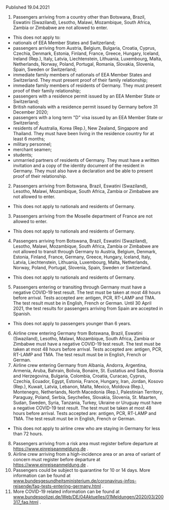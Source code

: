 Published 19.04.2021
1. Passengers arriving from a country other than Botswana, Brazil, Eswatini (Swaziland), Lesotho, Malawi, Mozambique, South Africa, Zambia or Zimbabwe are not allowed to enter.
- This does not apply to:
- nationals of EEA Member States and Switzerland;
- passengers arriving from Austria, Belgium, Bulgaria, Croatia, Cyprus, Czechia, Denmark, Estonia, Finland, France, Greece, Hungary, Iceland, Ireland (Rep.), Italy, Latvia, Liechtenstein, Lithuania, Luxembourg, Malta, Netherlands, Norway, Poland, Portugal, Romania, Slovakia, Slovenia, Spain, Sweden or Switzerland;
- immediate family members of nationals of EEA Member States and Switzerland. They must present proof of their family relationship;
- immediate family members of residents of Germany. They must present proof of their family relationship;
- passengers with a residence permit issued by an EEA Member State or Switzerland;
- British nationals with a residence permit issued by Germany before 31 December 2020;
- passengers with a long term "D" visa issued by an EEA Member State or Switzerland;
- residents of Australia, Korea (Rep.), New Zealand, Singapore and Thailand. They must have been living in the residence country for at least 6 months;
- military personnel;
- merchant seamen;
- students;
- unmarried partners of residents of Germany. They must have a written invitation and a copy of the identity document of the resident in Germany. They must also have a declaration and be able to present proof of their relationship.
2. Passengers arriving from Botswana, Brazil, Eswatini (Swaziland), Lesotho, Malawi, Mozambique, South Africa, Zambia or Zimbabwe are not allowed to enter.
- This does not apply to nationals and residents of Germany.
3. Passengers arriving from the Moselle department of France are not allowed to enter.
- This does not apply to nationals and residents of Germany.
4. Passengers arriving from Botswana, Brazil, Eswatini (Swaziland), Lesotho, Malawi, Mozambique, South Africa, Zambia or Zimbabwe are not allowed to transit through Germany to Austria, Belgium, Denmark, Estonia, Finland, France, Germany, Greece, Hungary, Iceland, Italy, Latvia, Liechtenstein, Lithuania, Luxembourg, Malta, Netherlands, Norway, Poland, Portugal, Slovenia, Spain, Sweden or Switzerland.
- This does not apply to nationals and residents of Germany.
5. Passengers entering or transiting through Germany must have a negative COVID-19 test result. The test must be taken at most 48 hours before arrival. Tests accepted are: antigen, PCR, RT-LAMP and TMA. The test result must be in English, French or German. Until 30 April 2021, the test results for passengers arriving from Spain are accepted in Spanish.
- This does not apply to passengers younger than 6 years.
6. Airline crew entering Germany from Botswana, Brazil, Eswatini (Swaziland), Lesotho, Malawi, Mozambique, South Africa, Zambia or Zimbabwe must have a negative COVID-19 test result. The test must be taken at most 48 hours before arrival. Tests accepted are: antigen, PCR, RT-LAMP and TMA. The test result must be in English, French or German.
7. Airline crew entering Germany from Albania, Andorra, Argentina, Armenia, Aruba, Bahrain, Bolivia, Bonaire, St. Eustatius and Saba, Bosnia and Herzegovina, Bulgaria, Colombia, Croatia, Curacao, Cyprus, Czechia, Ecuador, Egypt, Estonia, France, Hungary, Iran, Jordan, Kosovo (Rep.), Kuwait, Latvia, Lebanon, Malta, Mexico, Moldova (Rep.), Montenegro, Netherlands, North Macedonia (Rep.), Palestinian Territory, Paraguay, Poland, Serbia, Seychelles, Slovakia, Slovenia, St. Maarten, Sudan, Sweden, Syria, Tanzania, Turkey, Ukraine or Uruguay must have a negative COVID-19 test result. The test must be taken at most 48 hours before arrival. Tests accepted are: antigen, PCR, RT-LAMP and TMA. The test result must be in English, French or German.
- This does not apply to airline crew who are staying in Germany for less than 72 hours.
8. Passengers arriving from a risk area must register before departure at <a href="https://www.einreiseanmeldung.de/">https://www.einreiseanmeldung.de</a> .
9. Airline crew arriving from a high-incidence area or an area of variant of concern must register before departure at <a href="https://www.einreiseanmeldung.de/">https://www.einreiseanmeldung.de</a> .
10. Passengers could be subject to quarantine for 10 or 14 days. More information can be found at 
<a href="http://www.bundesgesundheitsministerium.de/coronavirus-infos-reisende/faq-tests-entering-germany.html">www.bundesgesundheitsministerium.de/coronavirus-infos-reisende/faq-tests-entering-germany.html</a> .
11. More COVID-19 related information can be found at <a href="http://www.bundespolizei.de/Web/DE/04Aktuelles/01Meldungen/2020/03/200317_faq.html">www.bundespolizei.de/Web/DE/04Aktuelles/01Meldungen/2020/03/200317_faq.html</a> .


